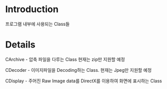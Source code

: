 # Introduction #

프로그램 내부에 사용되는 Class들


# Details #

CArchive - 압축 파일을 다루는 Class 현재는 zip만 지원할 예정

CDecoder - 이미지파일을 Decoding하는 Class. 현재는 Jpeg만 지원할 예정

CDisplay - 주어진 Raw Image data를 DirectX를 이용하여 화면에 표시하는 Class